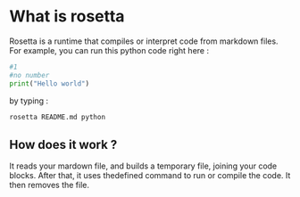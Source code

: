 # What is rosetta 
Rosetta is a runtime that compiles or interpret code from markdown files. 
For example, you can run this python code right here :
```python 
#1
#no number
print("Hello world")
```
by typing :
```bash 
rosetta README.md python
```

## How does it work ?
It reads your mardown file, and builds a temporary file, joining your code blocks. After that, it uses thedefined command to run or compile the code. It then removes the file. 
